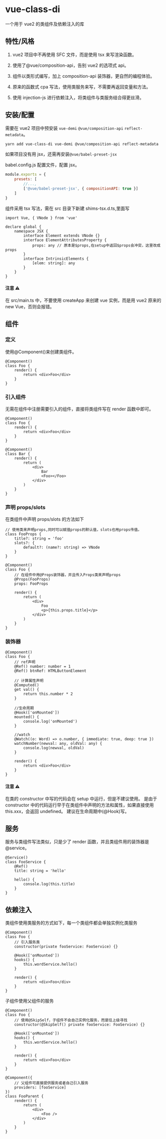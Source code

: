 # vue-class-di

一个用于 vue2 的类组件及依赖注入的库

## 特性/风格

1. vue2 项目中不再使用 SFC 文件，而是使用 tsx 来写渲染函数。

2. 使用了@vue/composition-api，告别 vue2 的选项式 api。

3. 组件以类形式编写，加上 composition-api 装饰器，更自然的编程体验。

4. 原来的函数式 cpa 写法，使用类服务来写，不需要再返回变量和方法。

5. 使用 injection-js 进行依赖注入，将类组件与类服务结合得更丝滑。

## 安装/配置

需要在 vue2 项目中预安装 `vue-demi` `@vue/composition-api` `reflect-metadata`。

```bash
yarn add vue-class-di vue-demi @vue/composition-api reflect-metadata
```

如果项目没有用 jsx，还需再安装`@vue/babel-preset-jsx`

babel.config.js 配置文件，配置 jsx。

```jsx
module.exports = {
	presets: [
		//...,
		['@vue/babel-preset-jsx', { compositionAPI: true }]
	]
}
```

组件采用 tsx 写法，需在 src 目录下新建 shims-tsx.d.ts,里面写

```tsx
import Vue, { VNode } from 'vue'

declare global {
	namespace JSX {
		interface Element extends VNode {}
		interface ElementAttributesProperty {
			props: any // 原本是$props,在setup中返回$props会冲突，这里改成props
		}
		interface IntrinsicElements {
			[elem: string]: any
		}
	}
}
```

#### 注意 ⚠️

在 src/main.ts 中，不要使用 createApp 来创建 vue 实例，而是用 vue2 原来的 new Vue，否则会报错。

## 组件

### 定义

使用@Component()来创建类组件。

```tsx
@Component()
class Foo {
	render() {
		return <div>Foo</div>
	}
}
```

### 引入组件

无需在组件中注册需要引入的组件，直接将类组件写在 render 函数中即可。

```tsx
@Component()
class Foo {
	render() {
		return <div>Foo</div>
	}
}

@Component()
class Bar {
	render() {
		return (
			<div>
				Bar
				<Foo></Foo>
			</div>
		)
	}
}
```

### 声明 props/slots

在类组件中声明 props/slots 的方法如下

```tsx
// 使用类来声明props,同时可以赋值props的默认值，slots也用props传值。
class FooProps {
	title?: string = 'foo'
	slots?: {
		default?: (name?: string) => VNode
	}
}

@Component()
class Foo {
	// 在组件中用@Props装饰器，并且传入Props类来声明props
	@Props(FooProps)
	props: FooProps

	render() {
		return (
			<div>
				Foo
				<p>{this.props.title}</p>
			</div>
		)
	}
}
```

### 装饰器

```tsx
@Component()
class Foo {
	// ref声明
	@Ref() number: number = 1
	@Ref() btnRef: HTMLButtonElement

	// 计算属性声明
	@Computed()
	get val() {
		return this.number * 2
	}

	//生命周期
	@Hook(['onMounted'])
	mounted() {
		console.log('onMounted')
	}

	//watch
	@Watch((o: Word) => o.number, { immediate: true, deep: true })
	watchNumber(newval: any, oldVal: any) {
		console.log(newval, oldVal)
	}

	render() {
		return <div>Foo</div>
	}
}
```

#### 注意 ⚠️

在类的 constructor 中写的代码会在 setup 中运行，但是不建议使用。
是由于 constructor 中的代码运行早于在类组件中声明的方法和属性，如果直接使用 this.xxx，会返回 undefined。
建议在生命周期中(@Hook)写。

## 服务

服务与类组件写法类似，只是少了 render 函数，并且类组件用的装饰器是@service。

```tsx
@Service()
class FooService {
	@Ref()
	title: string = 'hello'

	hello() {
		console.log(this.title)
	}
}
```

## 依赖注入

类组件使用类服务的方式如下，每一个类组件都会单独实例化类服务

```tsx
@Component()
class Foo {
	// 引入服务类
	constructor(private fooService: FooService) {}

	@Hook(['onMounted'])
	hooks() {
		this.wordService.hello()
	}

	render() {
		return <div>Foo</div>
	}
}
```

子组件使用父组件的服务

```tsx
@Component()
class Foo {
	// 使用@SkipSelf，子组件不会自己实例化服务，而是往上级寻找
	constructor(@SkipSelf() private fooService: FooService) {}

	@Hook(['onMounted'])
	hooks() {
		this.wordService.hello()
	}

	render() {
		return <div>Foo</div>
	}
}

@Component({
	// 父组件可直接提供服务或者自己引入服务
	providers: [fooService]
})
class FooParent {
	render() {
		return (
			<div>
				<Foo />
			</div>
		)
	}
}
```

